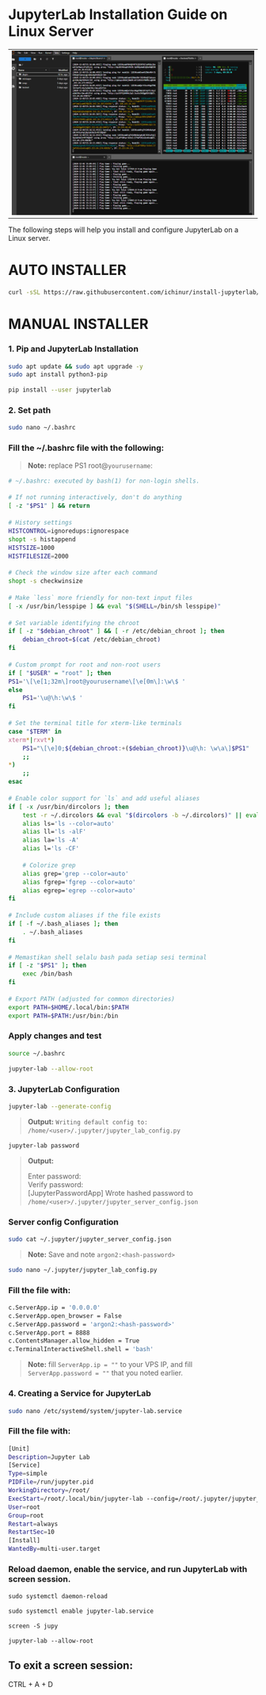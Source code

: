 # JupyterLab Installation Guide on Linux Server
<table style="width: 100%; text-align: center;">
  <tr>
    <td>
<img src="https://github.com/ichinur/install-jupyterlab/blob/main/Screenshot%202024-12-01%20221634.png" alt="JUPYLABS" width="600"/>
   </td>
  </tr>
</table>
The following steps will help you install and configure JupyterLab on a Linux server.

# AUTO INSTALLER
```bash
curl -sSL https://raw.githubusercontent.com/ichinur/install-jupyterlab/refs/heads/main/jupy.sh -o jupy.sh
```


# MANUAL INSTALLER
### 1. Pip and JupyterLab Installation
```bash
sudo apt update && sudo apt upgrade -y
sudo apt install python3-pip
```
```bash
pip install --user jupyterlab
```
### 2. Set path
```bash
sudo nano ~/.bashrc
```
### Fill the ~/.bashrc file with the following:
> **Note:** replace PS1 root@`yourusername`:
```bash
# ~/.bashrc: executed by bash(1) for non-login shells.

# If not running interactively, don't do anything
[ -z "$PS1" ] && return

# History settings
HISTCONTROL=ignoredups:ignorespace
shopt -s histappend
HISTSIZE=1000
HISTFILESIZE=2000

# Check the window size after each command
shopt -s checkwinsize

# Make `less` more friendly for non-text input files
[ -x /usr/bin/lesspipe ] && eval "$(SHELL=/bin/sh lesspipe)"

# Set variable identifying the chroot
if [ -z "$debian_chroot" ] && [ -r /etc/debian_chroot ]; then
    debian_chroot=$(cat /etc/debian_chroot)
fi

# Custom prompt for root and non-root users
if [ "$USER" = "root" ]; then
PS1='\[\e[1;32m\]root@yourusername\[\e[0m\]:\w\$ '
else
    PS1='\u@\h:\w\$ '
fi

# Set the terminal title for xterm-like terminals
case "$TERM" in
xterm*|rxvt*)
    PS1="\[\e]0;${debian_chroot:+($debian_chroot)}\u@\h: \w\a\]$PS1"
    ;;
*)
    ;;
esac

# Enable color support for `ls` and add useful aliases
if [ -x /usr/bin/dircolors ]; then
    test -r ~/.dircolors && eval "$(dircolors -b ~/.dircolors)" || eval "$(dircolors -b)"
    alias ls='ls --color=auto'
    alias ll='ls -alF'
    alias la='ls -A'
    alias l='ls -CF'

    # Colorize grep
    alias grep='grep --color=auto'
    alias fgrep='fgrep --color=auto'
    alias egrep='egrep --color=auto'
fi

# Include custom aliases if the file exists
if [ -f ~/.bash_aliases ]; then
    . ~/.bash_aliases
fi

# Memastikan shell selalu bash pada setiap sesi terminal
if [ -z "$PS1" ]; then
    exec /bin/bash
fi

# Export PATH (adjusted for common directories)
export PATH=$HOME/.local/bin:$PATH
export PATH=$PATH:/usr/bin:/bin

```
### Apply changes and test
```bash
source ~/.bashrc
```
```bash
jupyter-lab --allow-root
```
### 3. JupyterLab Configuration
```bash
jupyter-lab --generate-config
```
> **Output:** `Writing default config to: /home/<user>/.jupyter/jupyter_lab_config.py`
```bash
jupyter-lab password
```
> **Output:**
> 
> Enter password:  
> Verify password:  
> [JupyterPasswordApp] Wrote hashed password to `/home/<user>/.jupyter/jupyter_server_config.json`


### Server config Configuration
```bash
sudo cat ~/.jupyter/jupyter_server_config.json
```
> **Note:** Save and note `argon2:<hash-password>`

```bash
sudo nano ~/.jupyter/jupyter_lab_config.py
```
### Fill the file with:
```bash
c.ServerApp.ip = '0.0.0.0'
c.ServerApp.open_browser = False
c.ServerApp.password = 'argon2:<hash-password>'
c.ServerApp.port = 8888
c.ContentsManager.allow_hidden = True
c.TerminalInteractiveShell.shell = 'bash'
```
> **Note:** fill `ServerApp.ip = ""` to your VPS IP, and fill `ServerApp.password = ""` that you noted earlier.

### 4. Creating a Service for JupyterLab
```bash
sudo nano /etc/systemd/system/jupyter-lab.service
```
### Fill the file with:
```bash
[Unit]
Description=Jupyter Lab
[Service]
Type=simple
PIDFile=/run/jupyter.pid
WorkingDirectory=/root/
ExecStart=/root/.local/bin/jupyter-lab --config=/root/.jupyter/jupyter_lab_config.py --allow-root
User=root
Group=root
Restart=always
RestartSec=10
[Install]
WantedBy=multi-user.target
```
### Reload daemon, enable the service, and run JupyterLab with screen session.
```
sudo systemctl daemon-reload
```
```
sudo systemctl enable jupyter-lab.service
```
```
screen -S jupy
```
```
jupyter-lab --allow-root
```
## To exit a screen session:
CTRL + A + D
